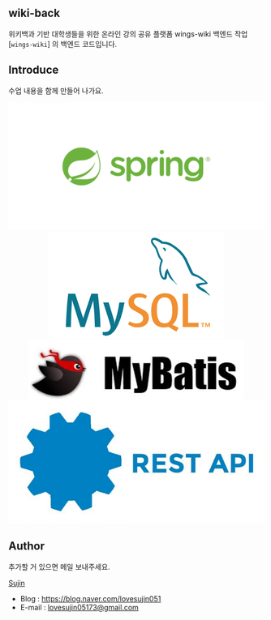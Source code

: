 ## wiki-back

위키백과 기반 대학생들을 위한 온라인 강의 공유 플랫폼 wings-wiki 백엔드 작업
[`wings-wiki`] 의 백엔드 코드입니다.

## Introduce

수업 내용을 함께 만들어 나가요.


<p align="center">
  <img src="./img/Spring.png">
  <img src="./img/mysql.png">
  <img src="./img/mybatis.jpg">
  <img src="./img/restapi.png">
</p>

## Author

추가할 거 있으면 메일 보내주세요.

[Sujin](https://github.com/SujinJeong)
- Blog : https://blog.naver.com/lovesujin051
- E-mail : lovesujin05173@gmail.com

